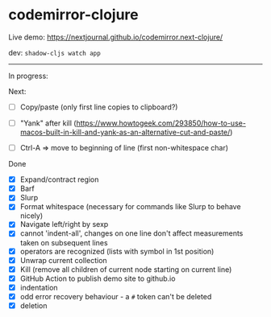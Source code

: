 # codemirror-clojure

Live demo: https://nextjournal.github.io/codemirror.next-clojure/

dev: `shadow-cljs watch app`

----

In progress:


Next:
- [ ] Copy/paste (only first line copies to clipboard?)
- [ ] "Yank" after kill (https://www.howtogeek.com/293850/how-to-use-macos-built-in-kill-and-yank-as-an-alternative-cut-and-paste/)
- [ ] Ctrl-A => move to beginning of line (first non-whitespace char)


Done

- [x] Expand/contract region
- [x] Barf
- [x] Slurp
- [x] Format whitespace (necessary for commands like Slurp to behave nicely)
- [x] Navigate left/right by sexp
- [x] cannot 'indent-all', changes on one line don't affect measurements taken on subsequent lines
- [x] operators are recognized (lists with symbol in 1st position)
- [x] Unwrap current collection
- [x] Kill (remove all children of current node starting on current line)
- [x] GitHub Action to publish demo site to github.io
- [x] indentation
- [x] odd error recovery behaviour - a `#` token can't be deleted
- [x] deletion
